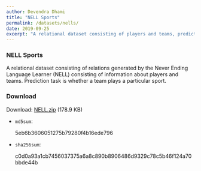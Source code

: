 ```yaml
---
author: Devendra Dhami
title: "NELL Sports"
permalink: /datasets/nells/
date: 2019-09-25
excerpt: "A relational dataset consisting of players and teams, prediction task is whether a team plays a particular sport."
---
```

### NELL Sports

A relational dataset consisting of relations generated by the Never Ending Language Learner (NELL) consisting of information about players and teams. Prediction task is whether a team plays a particular sport.


### Download

Download: [NELL.zip](https://github.com/boost-starai/BoostSRL-Misc/blob/master/Datasets/NELL-Sports/NELL.zip?raw=true) (178.9 KB)


* `md5sum`:
  <p style="word-break: break-all;">5eb6b3606051275b79280f4b16ede796</p>

* `sha256sum`:
  <p style="word-break: break-all;">c0d0a93a1cb7456037375a6a8c890b8906486d9329c78c5b46f124a70bbde44b</p>
